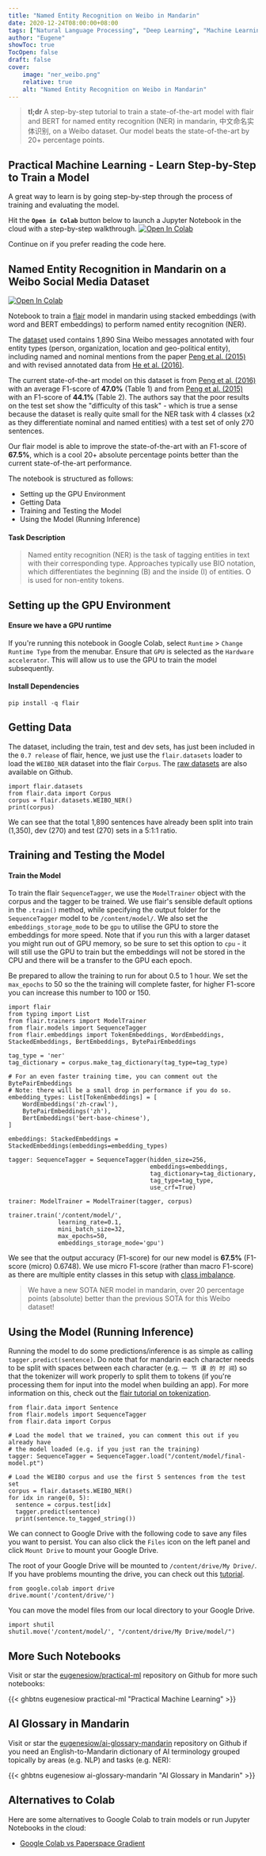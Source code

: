 ```yaml
---
title: "Named Entity Recognition on Weibo in Mandarin"
date: 2020-12-24T08:00:00+08:00
tags: ["Natural Language Processing", "Deep Learning", "Machine Learning", "GPU", "Source Code", "PyTorch", "Named Entity Recognition", "命名实体识别", "Jupyter Notebook", "Colab"]
author: "Eugene"
showToc: true
TocOpen: false
draft: false
cover:
    image: "ner_weibo.png"
    relative: true
    alt: "Named Entity Recognition on Weibo in Mandarin"
---
```


> **tl;dr** A step-by-step tutorial to train a state-of-the-art model with flair and BERT for named entity recognition 
>(NER) in mandarin, 中文命名实体识别, on a Weibo dataset. Our model beats the state-of-the-art by 20+ percentage points.

## Practical Machine Learning - Learn Step-by-Step to Train a Model

A great way to learn is by going step-by-step through the process of training and evaluating the model.

Hit the **`Open in Colab`** button below to launch a Jupyter Notebook in the cloud with a step-by-step walkthrough.
[![Open In Colab](https://colab.research.google.com/assets/colab-badge.svg)](https://colab.research.google.com/github/eugenesiow/practical-ml/blob/master/notebooks/Named_Entity_Recognition_Mandarin_Weibo.ipynb "Open in Colab")

Continue on if you prefer reading the code here.


## Named Entity Recognition in Mandarin on a Weibo Social Media Dataset

[![Open In Colab](https://colab.research.google.com/assets/colab-badge.svg)](https://colab.research.google.com/github/eugenesiow/practical-ml/blob/master/notebooks/Named_Entity_Recognition_Mandarin_Weibo.ipynb "Open in Colab")

Notebook to train a [flair](https://github.com/flairNLP/flair) model in mandarin using stacked embeddings (with word and BERT embeddings) to perform named entity recognition (NER). 

The [dataset](https://github.com/hltcoe/golden-horse) used contains 1,890 Sina Weibo messages annotated with four entity types (person, organization, location and geo-political entity), including named and nominal mentions from the paper [Peng et al. (2015)](https://www.aclweb.org/anthology/D15-1064/) and with revised annotated data from [He et al. (2016)](https://arxiv.org/abs/1611.04234).

The current state-of-the-art model on this dataset is from [Peng et al. (2016)](https://www.aclweb.org/anthology/P16-2025/) with an average F1-score of **47.0%** (Table 1) and from [Peng et al. (2015)](https://www.aclweb.org/anthology/D15-1064.pdf) with an F1-score of **44.1%** (Table 2). The authors say that the poor results on the test set show the "difficulty of this task" - which is true a sense because the dataset is really quite small for the NER task with 4 classes (x2 as they differentiate nominal and named entities) with a test set of only 270 sentences.

Our flair model is able to improve the state-of-the-art with an F1-score of **67.5%**, which is a cool 20+ absolute percentage points better than the current state-of-the-art performance.

The notebook is structured as follows:
* Setting up the GPU Environment
* Getting Data
* Training and Testing the Model
* Using the Model (Running Inference)

#### Task Description

> Named entity recognition (NER) is the task of tagging entities in text with their corresponding type. Approaches typically use BIO notation, which differentiates the beginning (B) and the inside (I) of entities. O is used for non-entity tokens.

## Setting up the GPU Environment

#### Ensure we have a GPU runtime

If you're running this notebook in Google Colab, select `Runtime` > `Change Runtime Type` from the menubar. Ensure that `GPU` is selected as the `Hardware accelerator`. This will allow us to use the GPU to train the model subsequently.

#### Install Dependencies


```
pip install -q flair
```

## Getting Data

The dataset, including the train, test and dev sets, has just been included in the `0.7 release` of flair, hence, we just use the `flair.datasets` loader to load the `WEIBO_NER` dataset into the flair `Corpus`. The [raw datasets](https://github.com/87302380/WEIBO_NER) are also available on Github.

```
import flair.datasets
from flair.data import Corpus
corpus = flair.datasets.WEIBO_NER()
print(corpus)
```

We can see that the total 1,890 sentences have already been split into train (1,350), dev (270) and test (270) sets in a 5:1:1 ratio.

## Training and Testing the Model

#### Train the Model

To train the flair `SequenceTagger`, we use the `ModelTrainer` object with the corpus and the tagger to be trained. We use flair's sensible default options in the `.train()` method, while specifying the output folder for the `SequenceTagger` model to be `/content/model/`. We also set the `embeddings_storage_mode` to be `gpu` to utilise the GPU to store the embeddings for more speed. Note that if you run this with a larger dataset you might run out of GPU memory, so be sure to set this option to `cpu` - it will still use the GPU to train but the embeddings will not be stored in the CPU and there will be a transfer to the GPU each epoch.

Be prepared to allow the training to run for about 0.5 to 1 hour. We set the `max_epochs` to 50 so the the training will complete faster, for higher F1-score you can increase this number to 100 or 150.


```
import flair
from typing import List
from flair.trainers import ModelTrainer
from flair.models import SequenceTagger
from flair.embeddings import TokenEmbeddings, WordEmbeddings, StackedEmbeddings, BertEmbeddings, BytePairEmbeddings

tag_type = 'ner'
tag_dictionary = corpus.make_tag_dictionary(tag_type=tag_type)

# For an even faster training time, you can comment out the BytePairEmbeddings
# Note: there will be a small drop in performance if you do so.
embedding_types: List[TokenEmbeddings] = [
    WordEmbeddings('zh-crawl'),
    BytePairEmbeddings('zh'),
    BertEmbeddings('bert-base-chinese'),
]

embeddings: StackedEmbeddings = StackedEmbeddings(embeddings=embedding_types)

tagger: SequenceTagger = SequenceTagger(hidden_size=256,
                                        embeddings=embeddings,
                                        tag_dictionary=tag_dictionary,
                                        tag_type=tag_type,
                                        use_crf=True)

trainer: ModelTrainer = ModelTrainer(tagger, corpus)

trainer.train('/content/model/',
              learning_rate=0.1,
              mini_batch_size=32,
              max_epochs=50,
              embeddings_storage_mode='gpu')
```

We see that the output accuracy (F1-score) for our new model is **67.5%** (F1-score (micro) 0.6748). We use micro F1-score (rather than macro F1-score) as there are multiple entity classes in this setup with [class imbalance](https://datascience.stackexchange.com/questions/15989/micro-average-vs-macro-average-performance-in-a-multiclass-classification-settin).

> We have a new SOTA NER model in mandarin, over 20 percentage points (absolute) better than the previous SOTA for this Weibo dataset!

## Using the Model (Running Inference)

Running the model to do some predictions/inference is as simple as calling `tagger.predict(sentence)`. Do note that for mandarin each character needs to be split with spaces between each character (e.g. `一 节 课 的 时 间`) so that the tokenizer will work properly to split them to tokens (if you're processing them for input into the model when building an app). For more information on this, check out the [flair tutorial on tokenization](https://github.com/flairNLP/flair/blob/master/resources/docs/TUTORIAL_1_BASICS.md#tokenization).


```
from flair.data import Sentence
from flair.models import SequenceTagger
from flair.data import Corpus

# Load the model that we trained, you can comment this out if you already have 
# the model loaded (e.g. if you just ran the training)
tagger: SequenceTagger = SequenceTagger.load("/content/model/final-model.pt")

# Load the WEIBO corpus and use the first 5 sentences from the test set
corpus = flair.datasets.WEIBO_NER()
for idx in range(0, 5):
  sentence = corpus.test[idx]
  tagger.predict(sentence)
  print(sentence.to_tagged_string())
```

We can connect to Google Drive with the following code to save any files you want to persist. You can also click the `Files` icon on the left panel and click `Mount Drive` to mount your Google Drive.

The root of your Google Drive will be mounted to `/content/drive/My Drive/`. If you have problems mounting the drive, you can check out this [tutorial](https://towardsdatascience.com/downloading-datasets-into-google-drive-via-google-colab-bcb1b30b0166).


```
from google.colab import drive
drive.mount('/content/drive/')
```

You can move the model files from our local directory to your Google Drive.


```
import shutil
shutil.move('/content/model/', "/content/drive/My Drive/model/")
```

## More Such Notebooks

Visit or star the [eugenesiow/practical-ml](https://github.com/eugenesiow/practical-ml) repository on Github for more such notebooks:

{{< ghbtns eugenesiow practical-ml "Practical Machine Learning" >}}

## AI Glossary in Mandarin

Visit or star the [eugenesiow/ai-glossary-mandarin](https://github.com/eugenesiow/ai-glossary-mandarin) repository on 
Github if you need an English-to-Mandarin dictionary of AI terminology grouped topically by areas (e.g. NLP) and tasks (e.g. NER):

{{< ghbtns eugenesiow ai-glossary-mandarin "AI Glossary in Mandarin" >}}

## Alternatives to Colab

Here are some alternatives to Google Colab to train models or run Jupyter Notebooks in the cloud:

- [Google Colab vs Paperspace Gradient](https://news.machinelearning.sg/posts/google_colab_vs_paperspace_gradient/)
